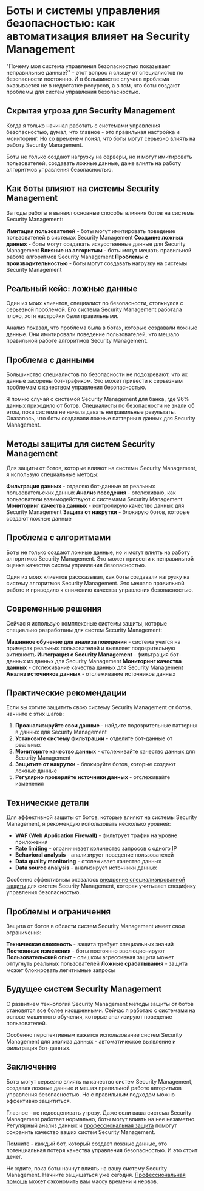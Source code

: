 # Боты и системы управления безопасностью: как автоматизация влияет на Security Management

"Почему моя система управления безопасностью показывает неправильные данные?" - этот вопрос я слышу от специалистов по безопасности постоянно. И в большинстве случаев проблема оказывается не в недостатке ресурсов, а в том, что боты создают проблемы для систем управления безопасностью.

## Скрытая угроза для Security Management

Когда я только начинал работать с системами управления безопасностью, думал, что главное - это правильная настройка и мониторинг. Но со временем понял, что боты могут серьезно влиять на работу Security Management.

Боты не только создают нагрузку на серверы, но и могут имитировать пользователей, создавать ложные данные, даже влиять на работу алгоритмов управления безопасностью.

## Как боты влияют на системы Security Management

За годы работы я выявил основные способы влияния ботов на системы Security Management:

**Имитация пользователей** - боты могут имитировать поведение пользователей в системах Security Management
**Создание ложных данных** - боты могут создавать искусственные данные для Security Management
**Влияние на алгоритмы** - боты могут мешать правильной работе алгоритмов Security Management
**Проблемы с производительностью** - боты могут создавать нагрузку на системы Security Management

## Реальный кейс: ложные данные

Один из моих клиентов, специалист по безопасности, столкнулся с серьезной проблемой. Его система Security Management работала плохо, хотя настройки были правильными.

Анализ показал, что проблема была в ботах, которые создавали ложные данные. Они имитировали поведение пользователей, что мешало правильной работе алгоритмов Security Management.

## Проблема с данными

Большинство специалистов по безопасности не подозревают, что их данные засорены бот-трафиком. Это может привести к серьезным проблемам с качеством управления безопасностью.

Я помню случай с системой Security Management для банка, где 96% данных приходило от ботов. Специалисты по безопасности не знали об этом, пока система не начала давать неправильные результаты. Оказалось, что боты создавали ложные паттерны в данных для Security Management.

## Методы защиты для систем Security Management

Для защиты от ботов, которые влияют на системы Security Management, я использую специальные методы:

**Фильтрация данных** - отделяю бот-данные от реальных пользовательских данных
**Анализ поведения** - отслеживаю, как пользователи взаимодействуют с системами Security Management
**Мониторинг качества данных** - контролирую качество данных для Security Management
**Защита от накрутки** - блокирую ботов, которые создают ложные данные

## Проблема с алгоритмами

Боты не только создают ложные данные, но и могут влиять на работу алгоритмов Security Management. Это может привести к неправильной оценке качества систем управления безопасностью.

Один из моих клиентов рассказывал, как боты создавали нагрузку на систему алгоритмов Security Management. Это мешало правильной работе и приводило к снижению качества управления безопасностью.

## Современные решения

Сейчас я использую комплексные системы защиты, которые специально разработаны для систем Security Management:

**Машинное обучение для анализа поведения** - система учится на примерах реальных пользователей и выявляет подозрительную активность
**Интеграция с Security Management** - фильтрация бот-данных из данных для Security Management
**Мониторинг качества данных** - отслеживание качества данных для Security Management
**Анализ источников данных** - отслеживание источников данных

## Практические рекомендации

Если вы хотите защитить свою систему Security Management от ботов, начните с этих шагов:

1. **Проанализируйте свои данные** - найдите подозрительные паттерны в данных для Security Management
2. **Установите систему фильтрации** - отделите бот-данные от реальных
3. **Мониторьте качество данных** - отслеживайте качество данных для Security Management
4. **Защитите от накрутки** - блокируйте ботов, которые создают ложные данные
5. **Регулярно проверяйте источники данных** - отслеживайте изменения

## Технические детали

Для эффективной защиты от ботов, которые влияют на системы Security Management, я рекомендую использовать несколько уровней:

- **WAF (Web Application Firewall)** - фильтрует трафик на уровне приложения
- **Rate limiting** - ограничивает количество запросов с одного IP
- **Behavioral analysis** - анализирует поведение пользователей
- **Data quality monitoring** - отслеживает качество данных
- **Data source analysis** - анализирует источники данных

Особенно эффективным оказалось [внедрение специализированной защиты](https://progaem.com/ustanovka-antibота-usluga-po-zashhite-ot-botов-vashih-sajtов-na-различных-cms-системах.html) для систем Security Management, которая учитывает специфику управления безопасностью.

## Проблемы и ограничения

Защита от ботов в области систем Security Management имеет свои ограничения:

**Техническая сложность** - защита требует специальных знаний
**Постоянные изменения** - боты постоянно эволюционируют
**Пользовательский опыт** - слишком агрессивная защита может отпугнуть реальных пользователей
**Ложные срабатывания** - защита может блокировать легитимные запросы

## Будущее систем Security Management

С развитием технологий Security Management методы защиты от ботов становятся все более изощренными. Сейчас я работаю с системами на основе машинного обучения, которые анализируют поведение пользователей.

Особенно перспективным кажется использование систем Security Management для анализа данных - автоматическое выявление и фильтрация бот-данных.

## Заключение

Боты могут серьезно влиять на качество систем Security Management, создавая ложные данные и мешая правильной работе алгоритмов управления безопасностью. Но с правильным подходом можно эффективно защититься.

Главное - не недооценивать угрозу. Даже если ваша система Security Management работает нормально, боты могут влиять на нее незаметно. Регулярный анализ данных и [профессиональная защита](https://progaem.com/ustanovka-antibота-usluga-po-zashhite-ot-botов-vashih-sajtов-na-различных-cms-системах.html) помогут сохранить качество ваших систем Security Management.

Помните - каждый бот, который создает ложные данные, это потенциальная потеря качества управления безопасностью. И это стоит денег.

Не ждите, пока боты начнут влиять на вашу систему Security Management. Начните защищаться уже сегодня. [Профессиональная помощь](https://progaem.com/ustanovka-antibота-usluga-po-zashhite-ot-botов-vashih-sajtов-na-различных-cms-системах.html) может сэкономить вам массу времени и нервов.
